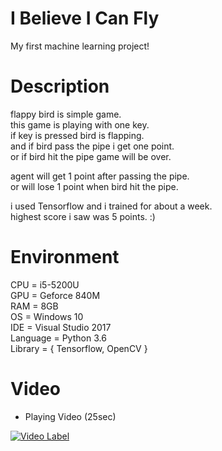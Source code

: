 # I Believe I Can Fly
My first machine learning project!

# Description
flappy bird is simple game.  
this game is playing with one key.  
if key is pressed bird is flapping.  
and if bird pass the pipe i get one point.  
or if bird hit the pipe game will be over.  

agent will get 1 point after passing the pipe.  
or will lose 1 point when bird hit the pipe.  

i used Tensorflow and i trained for about a week.  
highest score i saw was 5 points. :)  

# Environment
CPU = i5-5200U  
GPU = Geforce 840M  
RAM = 8GB  
OS = Windows 10  
IDE = Visual Studio 2017  
Language = Python 3.6  
Library = { Tensorflow, OpenCV }  

# Video
- Playing Video (25sec)

[![Video Label](http://img.youtube.com/vi/jdzVI9Zmr5A/0.jpg)](https://youtu.be/jdzVI9Zmr5A)
